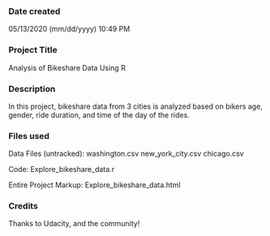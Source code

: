 ### Date created
05/13/2020 (mm/dd/yyyy) 10:49 PM

### Project Title
Analysis of Bikeshare Data Using R

### Description
In this project, bikeshare data from 3 cities is analyzed based on bikers age,
gender, ride duration, and time of the day of the rides.

### Files used
Data Files (untracked):
washington.csv
new_york_city.csv
chicago.csv

Code:
Explore_bikeshare_data.r

Entire Project Markup:
Explore_bikeshare_data.html

### Credits
Thanks to Udacity, and the community!
